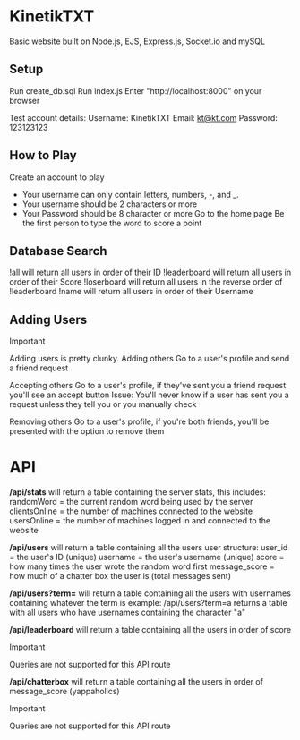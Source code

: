 # KinetikTXT
Basic website built on Node.js, EJS, Express.js, Socket.io and mySQL

## Setup
Run create_db.sql
Run index.js
Enter "http://localhost:8000" on your browser

Test account details:
    Username: KinetikTXT
    Email: kt@kt.com
    Password: 123123123

## How to Play
Create an account to play
- Your username can only contain letters, numbers, -, and _.
- Your username should be 2 characters or more
- Your Password should be 8 character or more
Go to the home page
Be the first person to type the word to score a point

## Database Search
!all will return all users in order of their ID
!leaderboard will return all users in order of their Score
!loserboard will return all users in the reverse order of !leaderboard
!name will return all users in order of their Username

## Adding Users
> [!IMPORTANT]
> Adding users is pretty clunky.
Adding others
    Go to a user's profile and send a friend request

Accepting others
    Go to a user's profile, if they've sent you a friend request you'll see an accept button
    Issue: You'll never know if a user has sent you a request unless they tell you or you manually check

Removing others
    Go to a user's profile, if you're both friends, you'll be presented with the option to remove them

# API
**/api/stats** will return a table containing the server stats, this includes:
    randomWord = the current random word being used by the server
    clientsOnline = the number of machines connected to the website
    usersOnline = the number of machines logged in and connected to the website

**/api/users** will return a table containing all the users
user structure:
    user_id = the user's ID (unique)
    username = the user's username (unique)
    score = how many times the user wrote the random word first
    message_score = how much of a chatter box the user is (total messages sent)

**/api/users?term=** will return a table containing all the users with usernames containing whatever the term is
example:
    /api/users?term=a
    returns a table with all users who have usernames containing the character "a"

**/api/leaderboard** will return a table containing all the users in order of score
> [!IMPORTANT]
> Queries are not supported for this API route

**/api/chatterbox** will return a table containing all the users in order of message_score (yappaholics)
> [!IMPORTANT]
> Queries are not supported for this API route
